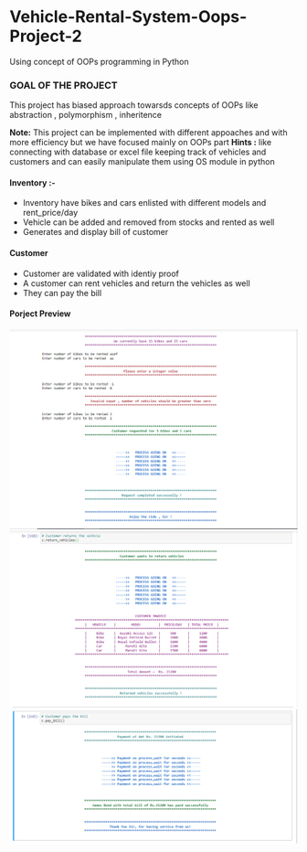 # Vehicle-Rental-System-Oops-Project-2
Using concept of OOPs programming in Python

### GOAL OF THE PROJECT
This project has biased approach towarsds concepts of OOPs like abstraction , polymorphism , inheritence
<div> <b>Note:</b>
This project can be implemented with different appoaches and with more efficiency but we have focused mainly on OOPs part
<b>Hints :</b>
   like connecting with database or excel file keeping track of vehicles and customers and can easily manipulate them using OS module in python 
</div>

#### Inventory :-
* Inventory have bikes and cars enlisted with different models and rent_price/day
* Vehicle can be added and removed from stocks and rented as well
* Generates and display bill of customer

#### Customer
* Customer are validated with identiy proof
* A customer can rent vehicles and return the vehicles as well
* They can pay the bill


#### Porject Preview
<p align="center">
  <img src = "./VR1.PNG" width ="600"><img src = "./VR2.PNG" width ="600"><img src = "./VR3.PNG" width ="600">
</p>
